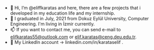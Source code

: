- 👋 Hi, I’m @eliffkaratas and here, there are a few projects that i developed in my education life and my internship.
- 🌱 I graduated in July, 2021 from Dokuz Eylül University, Computer Engineering. I'm living in İzmir currently.
- 📫 If you want to contact me, you can send e-mail to elifkaratas55@outlook.com or elif.karatas@ceng.deu.edu.tr.
- 💎 My LinkedIn account -> linkedin.com/in/karataselif .
